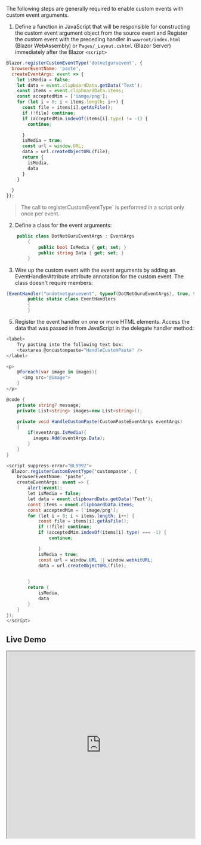 
The following steps are generally required to enable custom events with custom event arguments.

 1. Define a function in JavaScript that will be responsible for constructing the custom event argument object from the source event and  Register the custom event with the preceding handler in  `wwwroot/index.html`  (Blazor WebAssembly) or  `Pages/_Layout.cshtml`  (Blazor Server) immediately after the Blazor  `<script>`
```js
Blazor.registerCustomEventType('dotnetguruevent', {
  browserEventName: 'paste',
  createEventArgs: event => {
    let isMedia = false;
    let data = event.clipboardData.getData('Text');
    const items = event.clipboardData.items;
    const acceptedMim = ['iamge/png'];
    for (let i = 0; i < items.length; i++) {
      const file = items[i].getAsFile();
      if (!file) continue;
      if (acceptedMim.indexOf(items[i].type) != -1) {
        continue;

      }
      isMedia = true;
      const url = window.URL;
      data = url.createObjectURL(file);
      return {
        isMedia,
        data
      }
    }

  }
});
```

 >The call to registerCustomEventType`  is performed in a script only once per event.

 2. Define a class for the event arguments:

```csharp
	public class DotNetGuruEventArgs : EventArgs
		{
		    public bool IsMedia { get; set; }
		    public string Data { get; set; }
		}
```

 3. Wire up the custom event with the event arguments by adding an EventHandlerAttribute attribute annotation for the custom event. The class doesn't require members:

```csharp
[EventHandler("ondotnetguruevent", typeof(DotNetGuruEventArgs), true, true)]
		public static class EventHandlers
		{
		}
```

 5. Register the event handler on one or more HTML elements. Access the data that was passed in from JavaScript in the delegate handler method:
```csharp
<label>
    Try pasting into the following text box:
    <textarea @oncustompaste="HandleCustomPaste" />
</label>

<p>
    @foreach(var image in images){
      <img src="@image">
    }
</p>

@code {
    private string? message;
    private List<string> images=new List<string>();

    private void HandleCustomPaste(CustomPasteEventArgs eventArgs)
    {
        if(eventArgs.IsMedia){
          images.Add(eventArgs.Data);
        }
    }
}

<script suppress-error="BL9992">
  Blazor.registerCustomEventType('custompaste', {
    browserEventName: 'paste',
    createEventArgs: event => {
        alert(event);
        let isMedia = false;
        let data = event.clipboardData.getData('Text');
        const items = event.clipboardData.items;
        const acceptedMim = ['image/png'];
        for (let i = 0; i < items.length; i++) {
            const file = items[i].getAsFile();
            if (!file) continue;
            if (acceptedMim.indexOf(items[i].type) === -1) {
                continue;

            }
            isMedia = true;
            const url = window.URL || window.webkitURL;
            data = url.createObjectURL(file);
          

        }
        return {
            isMedia,
            data
        }
    }
});
</script>
```

## Live Demo

<iframe width="100%" height="500px" src="https://blazorrepl.telerik.com/repl/embed/GmEUlsOi09g7ff4h31?editor=true&result=true&errorList=false"></iframe>
<!--stackedit_data:
eyJoaXN0b3J5IjpbLTE5NTI3NTUwODgsLTk3NzA2ODA0MCw5OT
A1MzQ4NTEsLTIwNTYxNTgzOCwxNTU2MDMxODIwLDEwNTM0MzY2
ODMsNzMwOTk4MTE2XX0=
-->